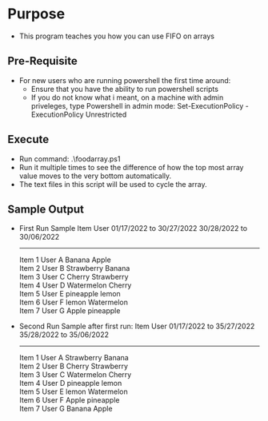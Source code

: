 # Purpose

- This program teaches you how you can use FIFO on arrays

## Pre-Requisite

- For new users who are running powershell the first time around:
	- Ensure that you have the ability to run powershell scripts
	- If you do not know what i meant, on a machine with admin priveleges, type Powershell in admin mode: Set-ExecutionPolicy -ExecutionPolicy Unrestricted

## Execute
- Run command: .\foodarray.ps1
- Run it multiple times to see the difference of how the top most array value moves to the very bottom automatically.
- The text files in this script will be used to cycle the array.

## Sample Output
- First Run Sample
    Item   User   01/17/2022 to 30/27/2022 30/28/2022 to 30/06/2022
    ----   ----   ------------------------ ------------------------
    Item 1 User A Banana                   Apple                   
    Item 2 User B Strawberry               Banana                  
    Item 3 User C Cherry                   Strawberry              
    Item 4 User D Watermelon               Cherry                  
    Item 5 User E pineapple                lemon                   
    Item 6 User F lemon                    Watermelon              
    Item 7 User G Apple                    pineapple               

- Second Run Sample after first run:
    Item   User   01/17/2022 to 35/27/2022 35/28/2022 to 35/06/2022
    ----   ----   ------------------------ ------------------------
    Item 1 User A Strawberry               Banana                  
    Item 2 User B Cherry                   Strawberry              
    Item 3 User C Watermelon               Cherry                  
    Item 4 User D pineapple                lemon                   
    Item 5 User E lemon                    Watermelon              
    Item 6 User F Apple                    pineapple               
    Item 7 User G Banana                   Apple                 
